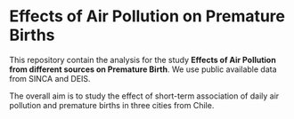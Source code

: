 # Effects of Air Pollution on Premature Births
This repository contain the analysis for the study **Effects of Air Pollution from different sources on Premature Birth**. We use public available data from SINCA and DEIS. 

The overall aim is to  study the effect of short-term association of daily air pollution and premature births in three cities from Chile. 





